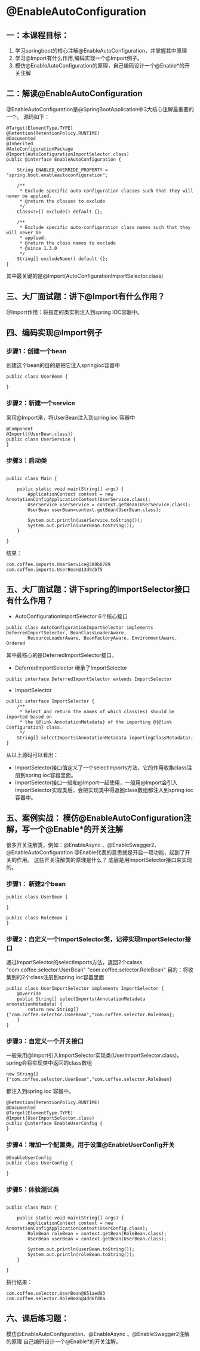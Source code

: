 # @EnableAutoConfiguration

## 一：本课程目标：

1. 学习springboot的核心注解@EnableAutoConfiguration，并掌握其中原理
2. 学习@Import有什么作用,编码实现一个@Import例子。
3. 模仿@EnableAutoConfiguration的原理，自己编码设计一个@Enable*的开关注解

## 二：解读@EnableAutoConfiguration
@EnableAutoConfiguration是@SpringBootApplication中3大核心注解最重要的一个。
源码如下：
``` 
@Target(ElementType.TYPE)
@Retention(RetentionPolicy.RUNTIME)
@Documented
@Inherited
@AutoConfigurationPackage
@Import(AutoConfigurationImportSelector.class)
public @interface EnableAutoConfiguration {

	String ENABLED_OVERRIDE_PROPERTY = "spring.boot.enableautoconfiguration";

	/**
	 * Exclude specific auto-configuration classes such that they will never be applied.
	 * @return the classes to exclude
	 */
	Class<?>[] exclude() default {};

	/**
	 * Exclude specific auto-configuration class names such that they will never be
	 * applied.
	 * @return the class names to exclude
	 * @since 1.3.0
	 */
	String[] excludeName() default {};
}
```
其中最关键的是@Import(AutoConfigurationImportSelector.class)

## 三、大厂面试题：讲下@Import有什么作用？

@Import作用：将指定的类实例注入到spring IOC容器中。

## 四、编码实现@Import例子

### 步骤1：创建一个bean
创建这个bean的目的是把它注入springioc容器中
``` 
public class UserBean {

}
```

### 步骤2：新建一个service
采用@Import来，将UserBean注入到spring ioc 容器中
``` 
@Component
@Import({UserBean.class})
public class UserService {
}

```
### 步骤3：启动类
``` 

public class Main {

    public static void main(String[] args) {
        ApplicationContext context = new AnnotationConfigApplicationContext(UserService.class);
        UserService userService = context.getBean(UserService.class);
        UserBean userBean=context.getBean(UserBean.class);

        System.out.println(userService.toString());
        System.out.println(userBean.toString());
    }

}

```
结果：
```
com.coffee.imports.UserService@389b0789
com.coffee.imports.UserBean@13d9cbf5
```


## 五、大厂面试题：讲下spring的ImportSelector接口有什么作用？

+ AutoConfigurationImportSelector 6个核心接口

``` 
public class AutoConfigurationImportSelector implements DeferredImportSelector, BeanClassLoaderAware,
		ResourceLoaderAware, BeanFactoryAware, EnvironmentAware, Ordered 
```
其中最核心的是DeferredImportSelector接口。

+ DeferredImportSelector 继承了ImportSelector
  
``` 
public interface DeferredImportSelector extends ImportSelector 
```
+ ImportSelector 
  
``` 
public interface ImportSelector {
	/**
	 * Select and return the names of which class(es) should be imported based on
	 * the {@link AnnotationMetadata} of the importing @{@link Configuration} class.
	 */
	String[] selectImports(AnnotationMetadata importingClassMetadata);
}
```

从以上源码可以看出：
  + ImportSelector接口值定义了一个selectImports方法，它的作用收集class注册到spring ioc容器里面。
  + ImportSelector接口一般和@Import一起使用，一般用@Import会引入ImportSelector实现类后，会把实现类中得返回class数组都注入到spring ioc 容器中。

## 五、案例实战： 模仿@EnableAutoConfiguration注解，写一个@Enable*的开关注解
很多开关注解类，例如：@EnableAsync 、@EnableSwagger2、@EnableAutoConfiguration
@Enable代表的意思就是开启一项功能，起到了开关的作用。
这些开关注解类的原理是什么？
底层是用ImportSelector接口来实现的。

### 步骤1： 新建2个bean

```
public class UserBean {

}

public class RoleBean {
}
```

### 步骤2：自定义一个ImportSelector类，记得实现ImportSelector接口
通过ImportSelector的selectImports方法，返回2个calass
"com.coffee.selector.UserBean"
"com.coffee.selector.RoleBean"
目的：将收集到的2个class注册到spring ioc容器里面

``` 
public class UserImportSelector implements ImportSelector {
    @Override
    public String[] selectImports(AnnotationMetadata annotationMetadata) {
        return new String[]{"com.coffee.selector.UserBean","com.coffee.selector.RoleBean};
    }
}
```
### 步骤3：自定义一个开关接口
一般采用@Import引入ImportSelector实现类(UserImportSelector.class)。
spring会将实现类中返回的class数组

```
new String[]{"com.coffee.selector.UserBean","com.coffee.selector.RoleBean}
```
都注入到spring ioc 容器中。
``` 
@Retention(RetentionPolicy.RUNTIME)
@Documented
@Target(ElementType.TYPE)
@Import(UserImportSelector.class)
public @interface EnableUserConfig {
}

```
### 步骤4：增加一个配置类，用于设置@EnableUserConfig开关

``` 
@EnableUserConfig
public class UserConfig {

}

```

### 步骤5：体验测试类

``` 

public class Main {

    public static void main(String[] args) {
        ApplicationContext context = new AnnotationConfigApplicationContext(UserConfig.class);
        RoleBean roleBean = context.getBean(RoleBean.class);
        UserBean userBean = context.getBean(UserBean.class);

        System.out.println(userBean.toString());
        System.out.println(roleBean.toString());
    }

}

```
执行结果：

``` 
com.coffee.selector.UserBean@651aed93
com.coffee.selector.RoleBean@4dd6fd0a
```

## 六、课后练习题：

模仿@EnableAutoConfiguration、@EnableAsync 、@EnableSwagger2注解的原理
自己编码设计一个@Enable*的开关注解。

















